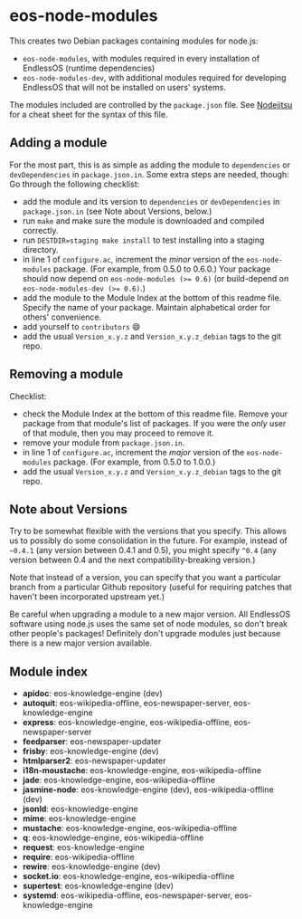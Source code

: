 eos-node-modules
================
This creates two Debian packages containing modules for node.js:

- `eos-node-modules`, with modules required in every installation of EndlessOS (runtime dependencies)
- `eos-node-modules-dev`, with additional modules required for developing EndlessOS that will not be installed on users' systems.

The modules included are controlled by the `package.json` file. See [Nodejitsu](http://package.json.nodejitsu.com/) for a cheat sheet for the syntax of this file.

Adding a module
---------------
For the most part, this is as simple as adding the module to `dependencies` or `devDependencies` in `package.json.in`. Some extra steps are needed, though:
Go through the following checklist:

- add the module and its version to `dependencies` or `devDependencies` in `package.json.in` (see Note about Versions, below.)
- run `make` and make sure the module is downloaded and compiled correctly.
- run `DESTDIR=staging make install` to test installing into a staging directory.
- in line 1 of `configure.ac`, increment the *minor* version of the `eos-node-modules` package. (For example, from 0.5.0 to 0.6.0.) Your package should now depend on `eos-node-modules (>= 0.6)` (or build-depend on `eos-node-modules-dev (>= 0.6)`.)
- add the module to the Module Index at the bottom of this readme file. Specify the name of your package. Maintain alphabetical order for others' convenience.
- add yourself to `contributors` :smile:
- add the usual `Version_x.y.z` and `Version_x.y.z_debian` tags to the git repo.

Removing a module
-----------------
Checklist:

- check the Module Index at the bottom of this readme file. Remove your package from that module's list of packages. If you were the *only* user of that module, then you may proceed to remove it.
- remove your module from `package.json.in`.
- in line 1 of `configure.ac`, increment the *major* version of the `eos-node-modules` package. (For example, from 0.5.0 to 1.0.0.)
- add the usual `Version_x.y.z` and `Version_x.y.z_debian` tags to the git repo.

Note about Versions
-------------------
Try to be somewhat flexible with the versions that you specify.
This allows us to possibly do some consolidation in the future.
For example, instead of `~0.4.1` (any version between 0.4.1 and 0.5), you might specify `^0.4` (any version between 0.4 and the next compatibility-breaking version.)

Note that instead of a version, you can specify that you want a particular branch from a particular Github repository (useful for requiring patches that haven't been incorporated upstream yet.)

Be careful when upgrading a module to a new major version.
All EndlessOS software using node.js uses the same set of node modules, so don't break other people's packages!
Definitely don't upgrade modules just because there is a new major version available.

Module index
------------
- **apidoc**: eos-knowledge-engine (dev)
- **autoquit**: eos-wikipedia-offline, eos-newspaper-server, eos-knowledge-engine
- **express**: eos-knowledge-engine, eos-wikipedia-offline, eos-newspaper-server
- **feedparser**: eos-newspaper-updater
- **frisby**: eos-knowledge-engine (dev)
- **htmlparser2**: eos-newspaper-updater
- **i18n-moustache**: eos-knowledge-engine, eos-wikipedia-offline
- **jade**: eos-knowledge-engine, eos-wikipedia-offline
- **jasmine-node**: eos-knowledge-engine (dev), eos-wikipedia-offline (dev)
- **jsonld**: eos-knowledge-engine
- **mime**: eos-knowledge-engine
- **mustache**: eos-knowledge-engine, eos-wikipedia-offline
- **q**: eos-knowledge-engine, eos-wikipedia-offline
- **request**: eos-knowledge-engine
- **require**: eos-wikipedia-offline
- **rewire**: eos-knowledge-engine (dev)
- **socket.io**: eos-knowledge-engine, eos-wikipedia-offline
- **supertest**: eos-knowledge-engine (dev)
- **systemd**: eos-wikipedia-offline, eos-newspaper-server, eos-knowledge-engine
